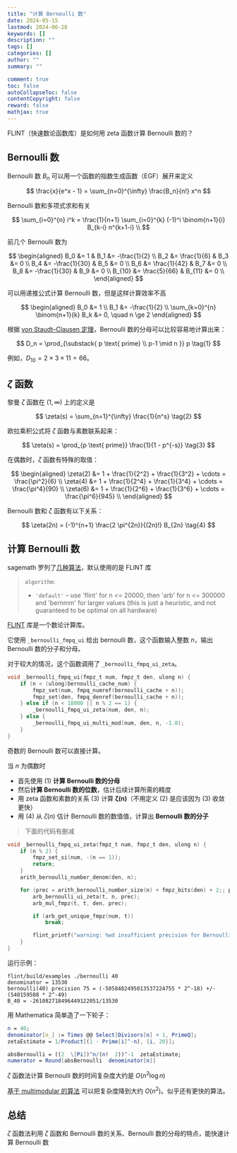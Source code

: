 ```yaml
---
title: "计算 Bernoulli 数"
date: 2024-05-15
lastmod: 2024-06-28
keywords: []
description: ""
tags: []
categories: []
author: ""
summary: ""

comment: true
toc: false
autoCollapseToc: false
contentCopyright: false
reward: false
mathjax: true
---
```


FLINT（快速数论函数库）是如何用 zeta 函数计算 Bernoulli 数的？

<!--more-->


## Bernoulli 数

Bernoulli 数 $B_n$ 可以用一个函数的指数生成函数（EGF）展开来定义

$$
\frac{x}{e^x - 1} = \sum_{n=0}^{\infty} \frac{B_n}{n!} x^n
$$

Bernoulli 数和多项式求和有关

$$
\sum_{i=0}^{n} i^k = \frac{1}{n+1} \sum_{i=0}^{k} (-1)^i \binom{n+1}{i} B_{k-i} n^{k+1-i} \\
$$

前几个 Bernoulli 数为

$$
\begin{aligned}
B_0 &= 1 &
B_1 &= -\frac{1}{2} \\
B_2 &= \frac{1}{6} &
B_3 &= 0 \\
B_4 &= -\frac{1}{30} &
B_5 &= 0 \\
B_6 &= \frac{1}{42} &
B_7 &= 0 \\
B_8 &= -\frac{1}{30} &
B_9 &= 0 \\
B_{10} &= \frac{5}{66} &
B_{11} &= 0 \\
\end{aligned}
$$

可以用递推公式计算 Bernoulli 数，但是这样计算效率不高

$$
\begin{aligned}
B_0 &= 1 \\
B_1 &= -\frac{1}{2} \\
\sum_{k=0}^{n} \binom{n+1}{k} B_k &= 0, \quad n \ge 2
\end{aligned}
$$




根据 [von Staudt–Clausen 定理](https://en.wikipedia.org/wiki/Von_Staudt%E2%80%93Clausen_theorem)，Bernoulli 数的分母可以比较容易地计算出来：

$$
D_n = \prod_{\substack{
    p \text{ prime} \\
    p-1 \mid n
}} p \tag{1}
$$

例如，$D_{10} = 2 \times 3 \times 11 = 66$。


## $\zeta$ 函数

黎曼 $\zeta$ 函数在 $(1, \infty)$ 上的定义是

$$
\zeta(s) = \sum_{n=1}^{\infty} \frac{1}{n^s} \tag{2}
$$

欧拉乘积公式将 $\zeta$ 函数与素数联系起来：

$$
\zeta(s) = \prod_{p \text{ prime}} \frac{1}{1 - p^{-s}} \tag{3}
$$


在偶数时，$\zeta$ 函数有特殊的取值：

$$
\begin{aligned}
\zeta(2) &= 1 + \frac{1}{2^2} + \frac{1}{3^2} + \cdots = \frac{\pi^2}{6} \\
\zeta(4) &= 1 + \frac{1}{2^4} + \frac{1}{3^4} + \cdots = \frac{\pi^4}{90} \\
\zeta(6) &= 1 + \frac{1}{2^6} + \frac{1}{3^6} + \cdots = \frac{\pi^6}{945} \\
\end{aligned}
$$

Bernoulli 数和 $\zeta$ 函数有以下关系：

$$
\zeta(2n) = (-1)^{n+1} \frac{2 \pi^{2n}}{(2n)!} B_{2n} \tag{4}
$$

## 计算 Bernoulli 数

sagemath 罗列了[几种算法](https://doc.sagemath.org/html/en/reference/rings_standard/sage/arith/misc.html#sage.arith.misc.bernoulli)，默认使用的是 FLINT 库

> `algorithm`:
>
> - `'default'` – use 'flint' for n <= 20000, then 'arb' for n <= 300000 and 'bernmm' for larger values (this is just a heuristic, and not guaranteed to be optimal on all hardware)

[FLINT](https://github.com/flintlib/flint) 库是一个数论计算库。

它使用 `_bernoulli_fmpq_ui` 给出 bernoulli 数，这个函数输入整数 $n$，输出 Bernoulli 数的分子和分母。

对于较大的情况，这个函数调用了 `_bernoulli_fmpq_ui_zeta`。

```c
void _bernoulli_fmpq_ui(fmpz_t num, fmpz_t den, ulong n) {
    if (n < (ulong)bernoulli_cache_num) {
        fmpz_set(num, fmpq_numref(bernoulli_cache + n));
        fmpz_set(den, fmpq_denref(bernoulli_cache + n));
    } else if (n < 18000 || n % 2 == 1) {
        _bernoulli_fmpq_ui_zeta(num, den, n);
    } else {
        _bernoulli_fmpq_ui_multi_mod(num, den, n, -1.0);
    }
}
```



奇数的 Bernoulli 数可以直接计算。

当 $n$ 为偶数时

- 首先使用 $(1)$ **计算 Bernoulli 数的分母**
- 然后**计算 Bernoulli 数的位数**，估计后续计算所需的精度
- 用 zeta 函数和素数的关系 $(3)$ 计算 $\boldsymbol{\zeta(n)}$（不用定义 $(2)$ 是应该因为 $(3)$ 收敛更快）
- 用 $(4)$ 从 $\zeta(n)$ 估计 Bernoulli 数的数值值，计算出 **Bernoulli 数的分子**


> 下面的代码有删减

```c
void _bernoulli_fmpq_ui_zeta(fmpz_t num, fmpz_t den, ulong n) {
    if (n % 2) {
        fmpz_set_si(num, -(n == 1));
        return;
    }
    arith_bernoulli_number_denom(den, n);

    for (prec = arith_bernoulli_number_size(n) + fmpz_bits(den) + 2;; prec += 20) {
        arb_bernoulli_ui_zeta(t, n, prec);
        arb_mul_fmpz(t, t, den, prec);

        if (arb_get_unique_fmpz(num, t))
            break;

        flint_printf("warning: %wd insufficient precision for Bernoulli number %wu\n", prec, n);
    }
}
```

运行示例：

```
flint/build/examples ./bernoulli 40
denominator = 13530
bernoulli(40) precision 75 = (-5058482495013537224755 * 2^-18) +/- (540159508 * 2^-49)
B_40 = -261082718496449122051/13530
```

用 Mathematica 简单造了一下轮子：

```mathematica
n = 40;
denominator[n_] := Times @@ Select[Divisors[n] + 1, PrimeQ];
zetaEstimate = 1/Product[(1 - Prime[i]^-n), {i, 20}];

absBernoulli = ((2  \[Pi])^n/(n!  2))^-1  zetaEstimate;
numerator = Round[absBernoulli  denominator[n]]
```

$\zeta$ 函数法计算 Bernoulli 数的时间复杂度大约是 $O(n^2 \log n)$

[基于 multimodular 的算法](https://arxiv.org/abs/0807.1347) 可以把复杂度降到大约 $O(n^2)$。似乎还有更快的算法。

## 总结

$\zeta$ 函数法利用 $\zeta$ 函数和 Bernoulli 数的关系、Bernoulli 数的分母的特点，能快速计算 Bernoulli 数
